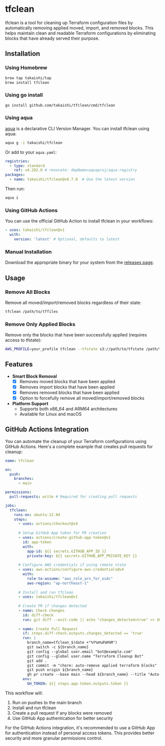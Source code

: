 # tfclean

tfclean is a tool for cleaning up Terraform configuration files by automatically removing applied moved, import, and removed blocks. This helps maintain clean and readable Terraform configurations by eliminating blocks that have already served their purpose.

## Installation

### Using Homebrew

```bash
brew tap takaishi/tap
brew install tfclean
```

### Using go install

```bash
go install github.com/takaishi/tfclean/cmd/tfclean
```

### Using aqua

[aqua](https://aquaproj.github.io/) is a declarative CLI Version Manager. You can install tfclean using aqua:

```bash
aqua g -i takaishi/tfclean
```

Or add to your `aqua.yaml`:

```yaml
registries:
  - type: standard
    ref: v4.292.0 # renovate: depName=aquaproj/aqua-registry
packages:
  - name: takaishi/tfclean@v0.7.0  # Use the latest version
```

Then run:

```bash
aqua i
```

### Using GitHub Actions

You can use the official GitHub Action to install tfclean in your workflows:

```yaml
- uses: takaishi/tfclean@v1
  with:
    version: 'latest' # Optional, defaults to latest
```

### Manual Installation

Download the appropriate binary for your system from the [releases page](https://github.com/takaishi/tfclean/releases).

## Usage

### Remove All Blocks

Remove all moved/import/removed blocks regardless of their state:

```bash
tfclean /path/to/tffiles
```

### Remove Only Applied Blocks

Remove only the blocks that have been successfully applied (requires access to tfstate):

```bash
AWS_PROFILE=your_profile tfclean --tfstate s3://path/to/tfstate /path/to/tffiles
```

## Features

- **Smart Block Removal**
  - [x] Removes moved blocks that have been applied
  - [x] Removes import blocks that have been applied
  - [x] Removes removed blocks that have been applied
  - [x] Option to forcefully remove all moved/import/removed blocks

- **Platform Support**
  - Supports both x86_64 and ARM64 architectures
  - Available for Linux and macOS

## GitHub Actions Integration

You can automate the cleanup of your Terraform configurations using GitHub Actions. Here's a complete example that creates pull requests for cleanup:

```yaml
name: tfclean

on:
  push:
    branches:
      - main

permissions:
  pull-requests: write # Required for creating pull requests

jobs:
  tfclean:
    runs-on: ubuntu-22.04
    steps:
      - uses: actions/checkout@v4
      
      # Setup GitHub App token for PR creation
      - uses: actions/create-github-app-token@v1
        id: app-token
        with:
          app-id: ${{ secrets.GITHUB_APP_ID }}
          private-key: ${{ secrets.GITHUB_APP_PRIVATE_KEY }}
      
      # Configure AWS credentials if using remote state
      - uses: aws-actions/configure-aws-credentials@v4
        with:
          role-to-assume: "aws_role_arn_for_oidc"
          aws-region: "ap-northeast-1"
      
      # Install and run tfclean
      - uses: takaishi/tfclean@v1
      
      # Create PR if changes detected
      - name: Check changes
        id: diff-check
        run: git diff --exit-code || echo "changes_detected=true" >> $GITHUB_OUTPUT
      
      - name: Create Pull Request
        if: steps.diff-check.outputs.changes_detected == 'true'
        run: |
          branch_name=tfclean_$(date +"%Y%m%d%H%M")
          git switch -c ${branch_name}
          git config --global user.email "bot@example.com"
          git config --global user.name "Terraform Cleanup Bot"
          git add .
          git commit -m "chore: auto-remove applied terraform blocks"
          git push origin ${branch_name}
          gh pr create --base main --head ${branch_name} --title "Auto-remove applied Terraform blocks" --body "This PR removes Terraform blocks that have been successfully applied."
        env:
          GH_TOKEN: ${{ steps.app-token.outputs.token }}
```

This workflow will:
1. Run on pushes to the main branch
2. Install and run tfclean
3. Create a pull request if any blocks were removed
4. Use GitHub App authentication for better security

For the GitHub Actions integration, it's recommended to use a GitHub App for authentication instead of personal access tokens. This provides better security and more granular permissions control.

